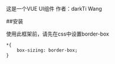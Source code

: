 这是一个VUE UI组件
作者：darkTi Wang

##安装

使用此框架前，请先在css中设置border-box

```
*{
    box-sizing: border-box;
}
```
